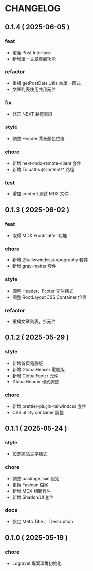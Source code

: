 # CHANGELOG

## 0.1.4 ( 2025-06-05 )

### feat

- 定義 Post Interface
- 新增單一文章頁面功能

### refactor

- 重構 getPostData Utils 為單一函式
- 文章列表使用共用元件

### fix

- 修正 NEXT 路徑錯誤

### style

- 調整 Header 背景顏色位置

### chore

- 新增 next-mdx-remote-client 套件
- 新增 Ts paths @content/\* 路徑

### test

- 增加 content 測試 MDX 文件

## 0.1.3 ( 2025-06-02 )

### feat

- 取得 MDX Frontmatter 功能

### chore

- 新增 @tailwwindcss/typography 套件
- 新增 gray-matter 套件

### style

- 調整 Header、Footer 元件樣式
- 調整 RootLayout CSS Container 位置

### refactor

- 重構文章列表，拆元件

## 0.1.2 ( 2025-05-29 )

### style

- 新增首頁電腦版
- 新增 GlobalHeader 電腦版
- 新增 GlobalFooter 元件
- GlobalHeader 樣式調整

### chore

- 新增 prettier-plugin-tailwindcss 套件
- CSS utility container 調整

## 0.1.1 ( 2025-05-24 )

### style

- 設定網站文字樣式

### chore

- 調整 package.json 設定
- 更換 Favicon 檔案
- 新增 MDX 相關套件
- 新增 Shadcn/UI 套件

### docs

- 設定 Meta Title 、 Description

## 0.1.0 ( 2025-05-19 )

### chore

- Logravel 專案環境初始化
